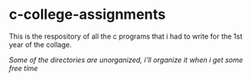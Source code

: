 # c-college-assignments

This is the respository of all the c programs that i had to write for the 1st year of the collage.

*Some of the directories are unorganized, i'll organize it when i get some free time*
